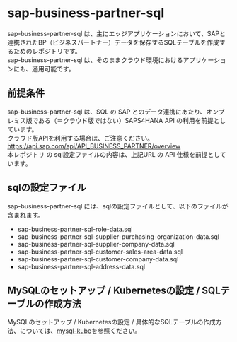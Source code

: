 # sap-business-partner-sql 
sap-business-partner-sql  は、主にエッジアプリケーションにおいて、SAPと連携されたBP（ビジネスパートナー）データを保存するSQLテーブルを作成するためのレポジトリです。  
sap-business-partner-sql  は、そのままクラウド環境におけるアプリケーションにも、適用可能です。  

## 前提条件  
sap-business-partner-sql  は、SQL の SAP とのデータ連携にあたり、オンプレミス版である（＝クラウド版ではない）SAPS4HANA API の利用を前提としています。  
クラウド版APIを利用する場合は、ご注意ください。  
https://api.sap.com/api/API_BUSINESS_PARTNER/overview  
本レポジトリ の sql設定ファイルの内容は、上記URL の API 仕様を前提としています。  

## sqlの設定ファイル  
sap-business-partner-sql には、sqlの設定ファイルとして、以下のファイルが含まれます。 

* sap-business-partner-sql-role-data.sql  
* sap-business-partner-sql-supplier-purchasing-organization-data.sql  
* sap-business-partner-sql-supplier-company-data.sql   
* sap-business-partner-sql-customer-sales-area-data.sql  
* sap-business-partner-sql-customer-company-data.sql    
* sap-business-partner-sql-address-data.sql

## MySQLのセットアップ / Kubernetesの設定 / SQLテーブルの作成方法  
MySQLのセットアップ / Kubernetesの設定 / 具体的なSQLテーブルの作成方法、については、[mysql-kube](https://github.com/latonaio/mysql-kube)を参照ください。  